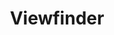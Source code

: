 ---
permalink: /projects/viewfinder/
title: Viewfinder
description: Nature has been manipulated throughout the course of western civilization to be packaged into consumable forms.
content: nature has been manipulated throughout the course of western civiliation to be packaged into consumable forms. originating in ideals of order and beauty, italian renaissance gardens were meant to idealize human dominion over the untamed wilderness. this compulsion to classify and control has evolved over time, culminating in our current era of surveillance that is swiftly automated and accelerated by ai object detection technology. extending to the digital sphere, both images and their referents are now reduced to categories. objects do not necessarily “exist.” our sense of the world is mediated through technology that was never meant to prize nuance or instinct.
images:
- /assets/images/projects/viewfinder/viewfinder_1.png
- /assets/images/projects/viewfinder/viewfinder_2.png
- /assets/images/projects/viewfinder/viewfinder_3.png
---